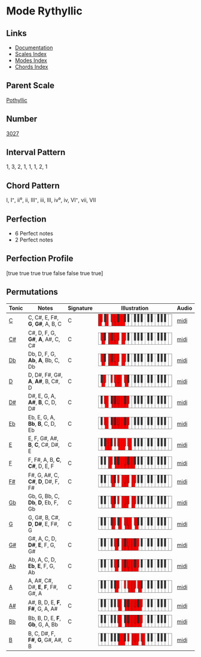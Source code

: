 # Mode Rythyllic

## Links

- [Documentation](index.md)
- [Scales Index](Scales.md)
- [Modes Index](Modes.md)
- [Chords Index](Chords.md)

## Parent Scale

[Pothyllic](ScalePothyllic.md)

## Number

[3027](https://ianring.com/musictheory/scales/3027)

## Interval Pattern

1, 3, 2, 1, 1, 1, 2, 1

## Chord Pattern

I, I⁺, ii⁰, ii, III⁺, iii, III, iv⁰, iv, VI⁺, vii, VII

## Perfection

- 6 Perfect notes
- 2 Perfect notes

## Perfection Profile

[true true true true false false true true]

## Permutations

| Tonic | Notes | Signature | Illustration | Audio |
|-------|-------|-----------|--------------|-------|
| [C](ModeCNaturalRythyllic.md) | C, C#, E, F#, **G**, **G#**, A, B, C | C | ![CNaturalRythyllic](ModeCNaturalRythyllic.png) | [midi](https://github.com/edipermadi/music/blob/main/docs/ModeCNaturalRythyllic.mid?raw=true) |
| [C#](ModeCSharpRythyllic.md) | C#, D, F, G, **G#**, **A**, A#, C, C# | C | ![CSharpRythyllic](ModeCSharpRythyllic.png) | [midi](https://github.com/edipermadi/music/blob/main/docs/ModeCSharpRythyllic.mid?raw=true) |
| [Db](ModeDFlatRythyllic.md) | Db, D, F, G, **Ab**, **A**, Bb, C, Db | C | ![DFlatRythyllic](ModeDFlatRythyllic.png) | [midi](https://github.com/edipermadi/music/blob/main/docs/ModeDFlatRythyllic.mid?raw=true) |
| [D](ModeDNaturalRythyllic.md) | D, D#, F#, G#, **A**, **A#**, B, C#, D | C | ![DNaturalRythyllic](ModeDNaturalRythyllic.png) | [midi](https://github.com/edipermadi/music/blob/main/docs/ModeDNaturalRythyllic.mid?raw=true) |
| [D#](ModeDSharpRythyllic.md) | D#, E, G, A, **A#**, **B**, C, D, D# | C | ![DSharpRythyllic](ModeDSharpRythyllic.png) | [midi](https://github.com/edipermadi/music/blob/main/docs/ModeDSharpRythyllic.mid?raw=true) |
| [Eb](ModeEFlatRythyllic.md) | Eb, E, G, A, **Bb**, **B**, C, D, Eb | C | ![EFlatRythyllic](ModeEFlatRythyllic.png) | [midi](https://github.com/edipermadi/music/blob/main/docs/ModeEFlatRythyllic.mid?raw=true) |
| [E](ModeENaturalRythyllic.md) | E, F, G#, A#, **B**, **C**, C#, D#, E | C | ![ENaturalRythyllic](ModeENaturalRythyllic.png) | [midi](https://github.com/edipermadi/music/blob/main/docs/ModeENaturalRythyllic.mid?raw=true) |
| [F](ModeFNaturalRythyllic.md) | F, F#, A, B, **C**, **C#**, D, E, F | C | ![FNaturalRythyllic](ModeFNaturalRythyllic.png) | [midi](https://github.com/edipermadi/music/blob/main/docs/ModeFNaturalRythyllic.mid?raw=true) |
| [F#](ModeFSharpRythyllic.md) | F#, G, A#, C, **C#**, **D**, D#, F, F# | C | ![FSharpRythyllic](ModeFSharpRythyllic.png) | [midi](https://github.com/edipermadi/music/blob/main/docs/ModeFSharpRythyllic.mid?raw=true) |
| [Gb](ModeGFlatRythyllic.md) | Gb, G, Bb, C, **Db**, **D**, Eb, F, Gb | C | ![GFlatRythyllic](ModeGFlatRythyllic.png) | [midi](https://github.com/edipermadi/music/blob/main/docs/ModeGFlatRythyllic.mid?raw=true) |
| [G](ModeGNaturalRythyllic.md) | G, G#, B, C#, **D**, **D#**, E, F#, G | C | ![GNaturalRythyllic](ModeGNaturalRythyllic.png) | [midi](https://github.com/edipermadi/music/blob/main/docs/ModeGNaturalRythyllic.mid?raw=true) |
| [G#](ModeGSharpRythyllic.md) | G#, A, C, D, **D#**, **E**, F, G, G# | C | ![GSharpRythyllic](ModeGSharpRythyllic.png) | [midi](https://github.com/edipermadi/music/blob/main/docs/ModeGSharpRythyllic.mid?raw=true) |
| [Ab](ModeAFlatRythyllic.md) | Ab, A, C, D, **Eb**, **E**, F, G, Ab | C | ![AFlatRythyllic](ModeAFlatRythyllic.png) | [midi](https://github.com/edipermadi/music/blob/main/docs/ModeAFlatRythyllic.mid?raw=true) |
| [A](ModeANaturalRythyllic.md) | A, A#, C#, D#, **E**, **F**, F#, G#, A | C | ![ANaturalRythyllic](ModeANaturalRythyllic.png) | [midi](https://github.com/edipermadi/music/blob/main/docs/ModeANaturalRythyllic.mid?raw=true) |
| [A#](ModeASharpRythyllic.md) | A#, B, D, E, **F**, **F#**, G, A, A# | C | ![ASharpRythyllic](ModeASharpRythyllic.png) | [midi](https://github.com/edipermadi/music/blob/main/docs/ModeASharpRythyllic.mid?raw=true) |
| [Bb](ModeBFlatRythyllic.md) | Bb, B, D, E, **F**, **Gb**, G, A, Bb | C | ![BFlatRythyllic](ModeBFlatRythyllic.png) | [midi](https://github.com/edipermadi/music/blob/main/docs/ModeBFlatRythyllic.mid?raw=true) |
| [B](ModeBNaturalRythyllic.md) | B, C, D#, F, **F#**, **G**, G#, A#, B | C | ![BNaturalRythyllic](ModeBNaturalRythyllic.png) | [midi](https://github.com/edipermadi/music/blob/main/docs/ModeBNaturalRythyllic.mid?raw=true) |
